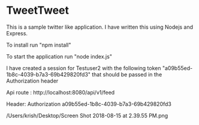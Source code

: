 # TweetTweet
This is a sample twitter like application. I have written this using Nodejs and Express. 

To install run "npm install"

To start the application run "node index.js"

I have created a session for Testuser2 with the following token "a09b55ed-1b8c-4039-b7a3-69b429820fd3" that should be passed in the Authorization header

Api route : http://localhost:8080/api/v1/feed

Header: Authorization a09b55ed-1b8c-4039-b7a3-69b429820fd3


/Users/krish/Desktop/Screen Shot 2018-08-15 at 2.39.55 PM.png
